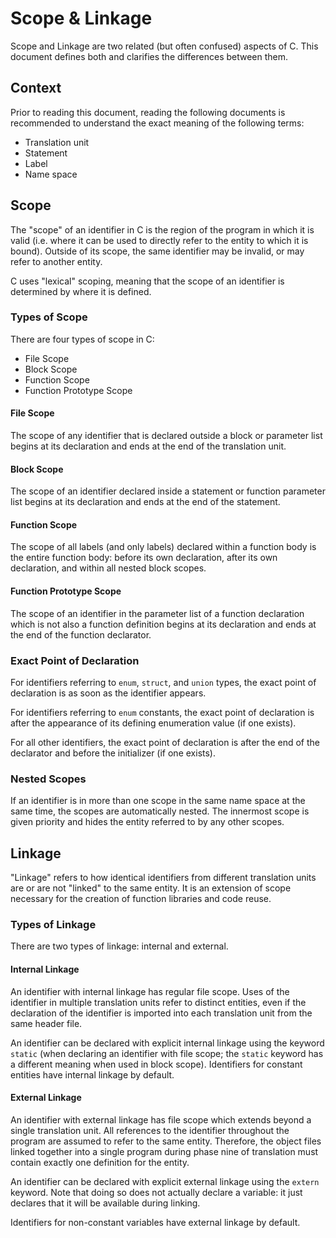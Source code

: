 # Scope & Linkage

Scope and Linkage are two related (but often confused) aspects of C. This document defines both and
clarifies the differences between them.

## Context

Prior to reading this document, reading the following documents is recommended to understand the
exact meaning of the following terms:
* Translation unit
* Statement
* Label
* Name space

## Scope

The "scope" of an identifier in C is the region of the program in which it is valid (i.e. where it
can be used to directly refer to the entity to which it is bound). Outside of its scope, the same
identifier may be invalid, or may refer to another entity.

C uses "lexical" scoping, meaning that the scope of an identifier is determined by where it is
defined.

### Types of Scope

There are four types of scope in C:
* File Scope
* Block Scope
* Function Scope
* Function Prototype Scope

#### File Scope

The scope of any identifier that is declared outside a block or parameter list begins at its
declaration and ends at the end of the translation unit.

#### Block Scope

The scope of an identifier declared inside a statement or function parameter list begins at its
declaration and ends at the end of the statement.

#### Function Scope

The scope of all labels (and only labels) declared within a function body is the entire function
body: before its own declaration, after its own declaration, and within all nested block scopes.

#### Function Prototype Scope

The scope of an identifier in the parameter list of a function declaration which is not also a
function definition begins at its declaration and ends at the end of the function declarator.

### Exact Point of Declaration

For identifiers referring to `enum`, `struct`, and `union` types, the exact point of declaration is
as soon as the identifier appears.

For identifiers referring to `enum` constants, the exact point of declaration is after the
appearance of its defining enumeration value (if one exists).

For all other identifiers, the exact point of declaration is after the end of the declarator and
before the initializer (if one exists).

### Nested Scopes

If an identifier is in more than one scope in the same name space at the same time, the scopes are
automatically nested. The innermost scope is given priority and hides the entity referred to by any
other scopes.

## Linkage

"Linkage" refers to how identical identifiers from different translation units are or are not
"linked" to the same entity. It is an extension of scope necessary for the creation of function
libraries and code reuse.

### Types of Linkage

There are two types of linkage: internal and external.

#### Internal Linkage

An identifier with internal linkage has regular file scope. Uses of the identifier in multiple
translation units refer to distinct entities, even if the declaration of the identifier is imported
into each translation unit from the same header file.

An identifier can be declared with explicit internal linkage using the keyword `static` (when
declaring an identifier with file scope; the `static` keyword has a different meaning when used in
block scope). Identifiers for constant entities have internal linkage by default.

#### External Linkage

An identifier with external linkage has file scope which extends beyond a single translation unit.
All references to the identifier throughout the program are assumed to refer to the same entity.
Therefore, the object files linked together into a single program during phase nine of translation
must contain exactly one definition for the entity.

An identifier can be declared with explicit external linkage using the `extern` keyword. Note that
doing so does not actually declare a variable: it just declares that it will be available during
linking.

Identifiers for non-constant variables have external linkage by default.
